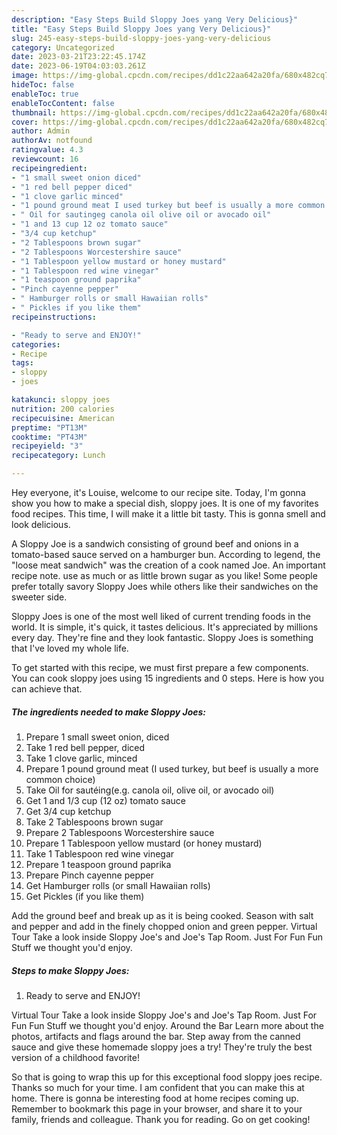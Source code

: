 ```yaml
---
description: "Easy Steps Build Sloppy Joes yang Very Delicious}"
title: "Easy Steps Build Sloppy Joes yang Very Delicious}"
slug: 245-easy-steps-build-sloppy-joes-yang-very-delicious
category: Uncategorized
date: 2023-03-21T23:22:45.174Z
date: 2023-06-19T04:03:03.261Z
image: https://img-global.cpcdn.com/recipes/dd1c22aa642a20fa/680x482cq70/sloppy-joes-recipe-main-photo.jpg
hideToc: false
enableToc: true
enableTocContent: false
thumbnail: https://img-global.cpcdn.com/recipes/dd1c22aa642a20fa/680x482cq70/sloppy-joes-recipe-main-photo.jpg
cover: https://img-global.cpcdn.com/recipes/dd1c22aa642a20fa/680x482cq70/sloppy-joes-recipe-main-photo.jpg
author: Admin
authorAv: notfound
ratingvalue: 4.3
reviewcount: 16
recipeingredient:
- "1 small sweet onion diced"
- "1 red bell pepper diced"
- "1 clove garlic minced"
- "1 pound ground meat I used turkey but beef is usually a more common choice"
- " Oil for sautingeg canola oil olive oil or avocado oil"
- "1 and 13 cup 12 oz tomato sauce"
- "3/4 cup ketchup"
- "2 Tablespoons brown sugar"
- "2 Tablespoons Worcestershire sauce"
- "1 Tablespoon yellow mustard or honey mustard"
- "1 Tablespoon red wine vinegar"
- "1 teaspoon ground paprika"
- "Pinch cayenne pepper"
- " Hamburger rolls or small Hawaiian rolls"
- " Pickles if you like them"
recipeinstructions:

- "Ready to serve and ENJOY!"
categories:
- Recipe
tags:
- sloppy
- joes

katakunci: sloppy joes 
nutrition: 200 calories
recipecuisine: American
preptime: "PT13M"
cooktime: "PT43M"
recipeyield: "3"
recipecategory: Lunch

---
```



Hey everyone, it's Louise, welcome to our recipe site. Today, I'm gonna show you how to make a special dish, sloppy joes. It is one of my favorites food recipes. This time, I will make it a little bit tasty. This is gonna smell and look delicious.

A Sloppy Joe is a sandwich consisting of ground beef and onions in a tomato-based sauce served on a hamburger bun. According to legend, the &#34;loose meat sandwich&#34; was the creation of a cook named Joe. An important recipe note. use as much or as little brown sugar as you like! Some people prefer totally savory Sloppy Joes while others like their sandwiches on the sweeter side.

Sloppy Joes is one of the most well liked of current trending foods in the world. It is simple, it's quick, it tastes delicious. It's appreciated by millions every day. They're fine and they look fantastic. Sloppy Joes is something that I've loved my whole life.


To get started with this recipe, we must first prepare a few components. You can cook sloppy joes using 15 ingredients and 0 steps. Here is how you can achieve that.

<!--inarticleads1-->

##### The ingredients needed to make Sloppy Joes:

1. Prepare 1 small sweet onion, diced
1. Take 1 red bell pepper, diced
1. Take 1 clove garlic, minced
1. Prepare 1 pound ground meat (I used turkey, but beef is usually a more common choice)
1. Take  Oil for sautéing(e.g. canola oil, olive oil, or avocado oil)
1. Get 1 and 1/3 cup (12 oz) tomato sauce
1. Get 3/4 cup ketchup
1. Take 2 Tablespoons brown sugar
1. Prepare 2 Tablespoons Worcestershire sauce
1. Prepare 1 Tablespoon yellow mustard (or honey mustard)
1. Take 1 Tablespoon red wine vinegar
1. Prepare 1 teaspoon ground paprika
1. Prepare Pinch cayenne pepper
1. Get  Hamburger rolls (or small Hawaiian rolls)
1. Get  Pickles (if you like them)


Add the ground beef and break up as it is being cooked. Season with salt and pepper and add in the finely chopped onion and green pepper. Virtual Tour Take a look inside Sloppy Joe&#39;s and Joe&#39;s Tap Room. Just For Fun Fun Stuff we thought you&#39;d enjoy. 

<!--inarticleads2-->

##### Steps to make Sloppy Joes:


1. Ready to serve and ENJOY!

Virtual Tour Take a look inside Sloppy Joe&#39;s and Joe&#39;s Tap Room. Just For Fun Fun Stuff we thought you&#39;d enjoy. Around the Bar Learn more about the photos, artifacts and flags around the bar. Step away from the canned sauce and give these homemade sloppy joes a try! They&#39;re truly the best version of a childhood favorite! 

So that is going to wrap this up for this exceptional food sloppy joes recipe. Thanks so much for your time. I am confident that you can make this at home. There is gonna be interesting food at home recipes coming up. Remember to bookmark this page in your browser, and share it to your family, friends and colleague. Thank you for reading. Go on get cooking!
